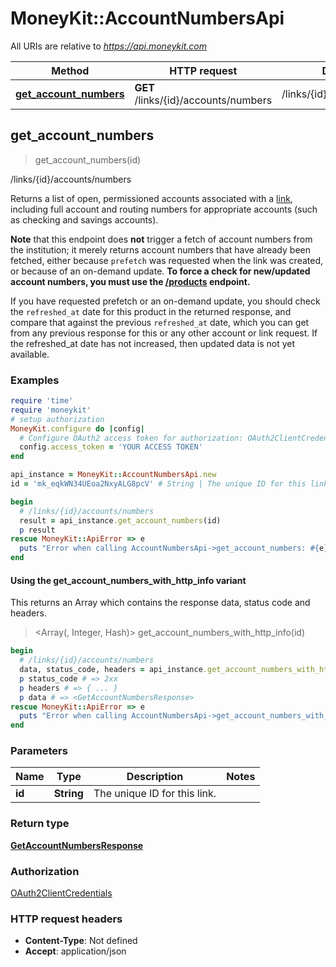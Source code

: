 # MoneyKit::AccountNumbersApi

All URIs are relative to *https://api.moneykit.com*

| Method | HTTP request | Description |
| ------ | ------------ | ----------- |
| [**get_account_numbers**](AccountNumbersApi.md#get_account_numbers) | **GET** /links/{id}/accounts/numbers | /links/{id}/accounts/numbers |


## get_account_numbers

> <GetAccountNumbersResponse> get_account_numbers(id)

/links/{id}/accounts/numbers

Returns a list of open, permissioned accounts associated with a <a href=#tag/Links>link</a>,         including full account and routing numbers for appropriate accounts (such as checking and savings accounts).         <p>**Note** that this endpoint does **not** trigger a fetch of account numbers from the institution; it merely returns         account numbers that have already been fetched, either because `prefetch` was requested when the link was created,         or because of an on-demand update.  **To force a check for new/updated account numbers, you must use the         <a href=#operation/refresh_products>/products</a> endpoint.**         <p>If you have requested prefetch or an on-demand update, you should check the `refreshed_at` date     for this product in the returned response, and compare that against the previous `refreshed_at` date, which you can     get from any previous response for this or any other account or link request.  If the refreshed_at date has not     increased, then updated data is not yet available.

### Examples

```ruby
require 'time'
require 'moneykit'
# setup authorization
MoneyKit.configure do |config|
  # Configure OAuth2 access token for authorization: OAuth2ClientCredentials
  config.access_token = 'YOUR ACCESS TOKEN'
end

api_instance = MoneyKit::AccountNumbersApi.new
id = 'mk_eqkWN34UEoa2NxyALG8pcV' # String | The unique ID for this link.

begin
  # /links/{id}/accounts/numbers
  result = api_instance.get_account_numbers(id)
  p result
rescue MoneyKit::ApiError => e
  puts "Error when calling AccountNumbersApi->get_account_numbers: #{e}"
end
```

#### Using the get_account_numbers_with_http_info variant

This returns an Array which contains the response data, status code and headers.

> <Array(<GetAccountNumbersResponse>, Integer, Hash)> get_account_numbers_with_http_info(id)

```ruby
begin
  # /links/{id}/accounts/numbers
  data, status_code, headers = api_instance.get_account_numbers_with_http_info(id)
  p status_code # => 2xx
  p headers # => { ... }
  p data # => <GetAccountNumbersResponse>
rescue MoneyKit::ApiError => e
  puts "Error when calling AccountNumbersApi->get_account_numbers_with_http_info: #{e}"
end
```

### Parameters

| Name | Type | Description | Notes |
| ---- | ---- | ----------- | ----- |
| **id** | **String** | The unique ID for this link. |  |

### Return type

[**GetAccountNumbersResponse**](GetAccountNumbersResponse.md)

### Authorization

[OAuth2ClientCredentials](../README.md#OAuth2ClientCredentials)

### HTTP request headers

- **Content-Type**: Not defined
- **Accept**: application/json

